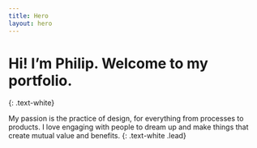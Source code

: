 ```yaml
---
title: Hero
layout: hero
---
```


# Hi! I’m Philip. Welcome to my portfolio.
{: .text-white}

My passion is the practice of design, for everything from processes to products. I love engaging with people to dream up and make things that create mutual value and benefits.
{: .text-white .lead}
